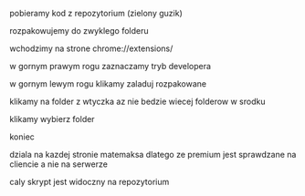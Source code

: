 pobieramy kod z repozytorium (zielony guzik)

rozpakowujemy do zwyklego folderu

wchodzimy na strone chrome://extensions/

w gornym prawym rogu zaznaczamy tryb developera

w gornym lewym rogu klikamy zaladuj rozpakowane

klikamy na folder z wtyczka az nie bedzie wiecej folderow w srodku

klikamy wybierz folder

koniec

dziala na kazdej stronie matemaksa dlatego ze premium jest sprawdzane na cliencie a nie na serwerze

caly skrypt jest widoczny na repozytorium
